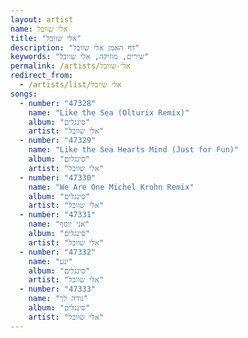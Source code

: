 ```yaml
---
layout: artist
name: אלי שוובל
title: "אלי שוובל"
description: "דף האמן אלי שוובל"
keywords: "שירים, מוזיקה, אלי שוובל"
permalink: /artists/אלי-שוובל
redirect_from:
  - /artists/list/אלי שוובל
songs:
  - number: "47328"
    name: "Like the Sea (Olturix Remix)"
    album: "סינגלים"
    artist: "אלי שוובל"
  - number: "47329"
    name: "Like the Sea Hearts Mind (Just for Fun)"
    album: "סינגלים"
    artist: "אלי שוובל"
  - number: "47330"
    name: "We Are One Michel Krohn Remix"
    album: "סינגלים"
    artist: "אלי שוובל"
  - number: "47331"
    name: "אני יוסף"
    album: "סינגלים"
    artist: "אלי שוובל"
  - number: "47332"
    name: "יגע"
    album: "סינגלים"
    artist: "אלי שוובל"
  - number: "47333"
    name: "נודה לך"
    album: "סינגלים"
    artist: "אלי שוובל"
---
```


